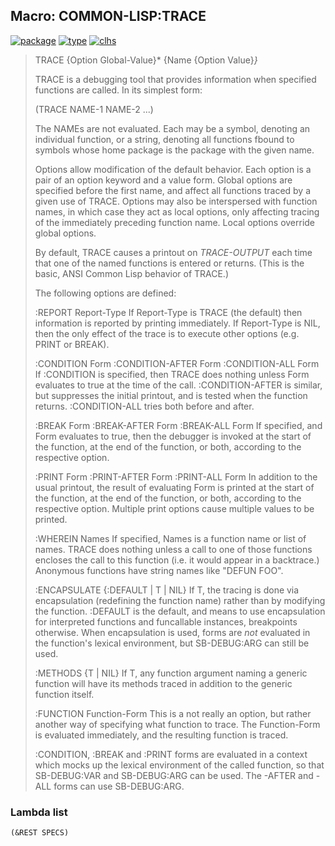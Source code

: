 ## Macro: COMMON-LISP:TRACE
[![package](https://img.shields.io/badge/Package-COMMON--LISP-5f9ea0.svg?style=social&colorA=999999)](../) [![type](https://img.shields.io/badge/Type-Macro-5f9ea0.svg?style=social&colorA=999999)](../#macro) [![clhs](https://img.shields.io/badge/CLHS-TRACE-5f9ea0.svg?style=social&colorA=999999)](http://www.lispworks.com/documentation/HyperSpec/Body/m_tracec.htm) 

> TRACE {Option Global-Value}* {Name {Option Value}*}*
> 
> TRACE is a debugging tool that provides information when specified
> functions are called. In its simplest form:
> 
> (TRACE NAME-1 NAME-2 ...)
> 
> The NAMEs are not evaluated. Each may be a symbol, denoting an
> individual function, or a string, denoting all functions fbound to
> symbols whose home package is the package with the given name.
> 
> Options allow modification of the default behavior. Each option is a
> pair of an option keyword and a value form. Global options are
> specified before the first name, and affect all functions traced by a
> given use of TRACE. Options may also be interspersed with function
> names, in which case they act as local options, only affecting tracing
> of the immediately preceding function name. Local options override
> global options.
> 
> By default, TRACE causes a printout on *TRACE-OUTPUT* each time that
> one of the named functions is entered or returns. (This is the basic,
> ANSI Common Lisp behavior of TRACE.)
> 
> The following options are defined:
> 
> :REPORT Report-Type
> If Report-Type is TRACE (the default) then information is
> reported by printing immediately. If Report-Type is NIL, then
> the only effect of the trace is to execute other
> options (e.g. PRINT or BREAK).
> 
> :CONDITION Form
> :CONDITION-AFTER Form
> :CONDITION-ALL Form
> If :CONDITION is specified, then TRACE does nothing unless Form
> evaluates to true at the time of the call. :CONDITION-AFTER is
> similar, but suppresses the initial printout, and is tested when the
> function returns. :CONDITION-ALL tries both before and after.
> 
> :BREAK Form
> :BREAK-AFTER Form
> :BREAK-ALL Form
> If specified, and Form evaluates to true, then the debugger is invoked
> at the start of the function, at the end of the function, or both,
> according to the respective option.
> 
> :PRINT Form
> :PRINT-AFTER Form
> :PRINT-ALL Form
> In addition to the usual printout, the result of evaluating Form is
> printed at the start of the function, at the end of the function, or
> both, according to the respective option. Multiple print options cause
> multiple values to be printed.
> 
> :WHEREIN Names
> If specified, Names is a function name or list of names. TRACE does
> nothing unless a call to one of those functions encloses the call to
> this function (i.e. it would appear in a backtrace.)  Anonymous
> functions have string names like "DEFUN FOO".
> 
> :ENCAPSULATE {:DEFAULT | T | NIL}
> If T, the tracing is done via encapsulation (redefining the function
> name) rather than by modifying the function. :DEFAULT is the default,
> and means to use encapsulation for interpreted functions and funcallable
> instances, breakpoints otherwise. When encapsulation is used, forms are
> *not* evaluated in the function's lexical environment, but SB-DEBUG:ARG
> can still be used.
> 
> :METHODS {T | NIL}
> If T, any function argument naming a generic function will have its
> methods traced in addition to the generic function itself.
> 
> :FUNCTION Function-Form
> This is a not really an option, but rather another way of specifying
> what function to trace. The Function-Form is evaluated immediately,
> and the resulting function is traced.
> 
> :CONDITION, :BREAK and :PRINT forms are evaluated in a context which
> mocks up the lexical environment of the called function, so that
> SB-DEBUG:VAR and SB-DEBUG:ARG can be used.
> The -AFTER and -ALL forms can use SB-DEBUG:ARG.

### Lambda list
```
(&REST SPECS)
```

